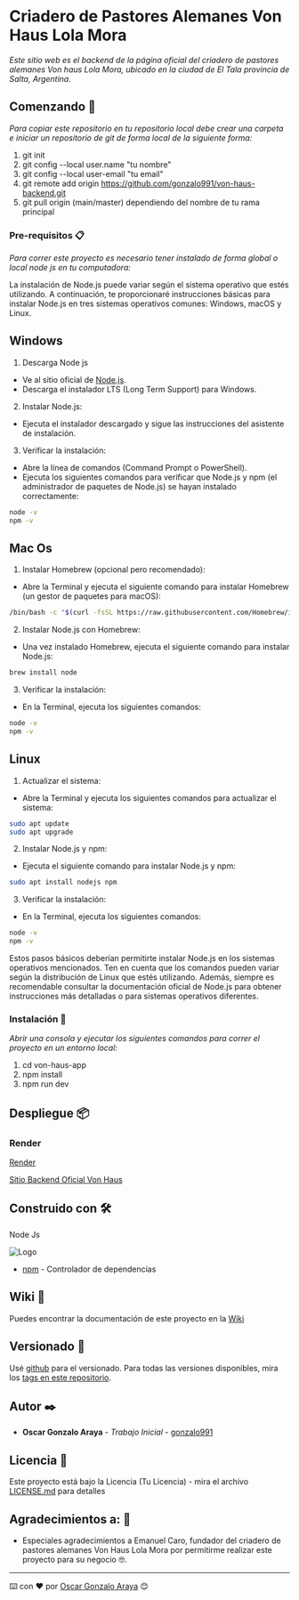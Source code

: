 #  Criadero de Pastores Alemanes Von Haus Lola Mora

_Este sitio web es el backend de la página oficial del criadero de pastores alemanes Von haus Lola Mora, ubicado en la ciudad de El Tala provincia de Salta, Argentina._

## Comenzando 🚀

_Para copiar este repositorio en tu repositorio local debe crear una carpeta e iniciar un repositorio de git de forma local de la siguiente forma:_

1. git init
2. git config --local user.name "tu nombre"
3. git config --local user-email "tu email"
4. git remote add origin https://github.com/gonzalo991/von-haus-backend.git
5. git pull origin (main/master) dependiendo del nombre de tu rama principal

### Pre-requisitos 📋

_Para correr este proyecto es necesario tener instalado de forma global o local node js en tu computadora:_

La instalación de Node.js puede variar según el sistema operativo que estés utilizando. A continuación, te proporcionaré instrucciones básicas para instalar Node.js en tres sistemas operativos comunes: Windows, macOS y Linux.

## Windows

1. Descarga Node js
- Ve al sitio oficial de [Node.js](nodejs.org).
- Descarga el instalador LTS (Long Term Support) para Windows.

2. Instalar Node.js:
- Ejecuta el instalador descargado y sigue las instrucciones del asistente de instalación.

3. Verificar la instalación:

- Abre la línea de comandos (Command Prompt o PowerShell).
- Ejecuta los siguientes comandos para verificar que Node.js y npm (el administrador de paquetes de Node.js) se hayan instalado correctamente:
```bash
node -v
npm -v
```

## Mac Os

1. Instalar Homebrew (opcional pero recomendado):
- Abre la Terminal y ejecuta el siguiente comando para instalar Homebrew (un gestor de paquetes para macOS):
```bash
/bin/bash -c "$(curl -fsSL https://raw.githubusercontent.com/Homebrew/install/HEAD/install.sh)"
```
2. Instalar Node.js con Homebrew:
- Una vez instalado Homebrew, ejecuta el siguiente comando para instalar Node.js:
```bash
brew install node
```
3. Verificar la instalación:
- En la Terminal, ejecuta los siguientes comandos:
```bash
node -v
npm -v
```

## Linux

1. Actualizar el sistema:
- Abre la Terminal y ejecuta los siguientes comandos para actualizar el sistema:
```bash
sudo apt update
sudo apt upgrade
```

2. Instalar Node.js y npm:
- Ejecuta el siguiente comando para instalar Node.js y npm:
```bash
sudo apt install nodejs npm
```

3. Verificar la instalación:
- En la Terminal, ejecuta los siguientes comandos:
```bash
node -v
npm -v
```

Estos pasos básicos deberían permitirte instalar Node.js en los sistemas operativos mencionados. Ten en cuenta que los comandos pueden variar según la distribución de Linux que estés utilizando. Además, siempre es recomendable consultar la documentación oficial de Node.js para obtener instrucciones más detalladas o para sistemas operativos diferentes.

### Instalación 🔧

_Abrir una consola y ejecutar los siguientes comandos para correr el proyecto en un entorno local:_

1. cd von-haus-app
2. npm install
3. npm run dev

## Despliegue 📦

### Render
[Render](render.com)

[Sitio Backend Oficial Von Haus](https://von-haus-data-backend.onrender.com)

## Construido con 🛠️

Node Js

![Logo](https://cdn-icons-png.flaticon.com/512/919/919825,40x40.png)

* [npm](https://www.npmjs.com/) - Controlador de dependencias


## Wiki 📖

Puedes encontrar la documentación de este proyecto en la [Wiki](https://github.com/gonzalo991/von-haus-backend/wiki)

## Versionado 📌

Usé [github](https://github.com/) para el versionado. Para todas las versiones disponibles, mira los [tags en este repositorio](https://github.com/gonzalo991/von-haus-backend/tags).

## Autor ✒️


* **Oscar Gonzalo Araya** - *Trabajo Inicial* - [gonzalo991](https://github.com/gonzalo991)

## Licencia 📄

Este proyecto está bajo la Licencia (Tu Licencia) - mira el archivo [LICENSE.md](LICENSE.md) para detalles

## Agradecimientos a: 🎁

* Especiales agradecimientos a Emanuel Caro, fundador del criadero de pastores alemanes Von Haus Lola Mora por permitirme realizar este proyecto para su negocio 🤓.

---
⌨️ con ❤️ por [Oscar Gonzalo Araya](https://github.com/gonzalo991) 😊